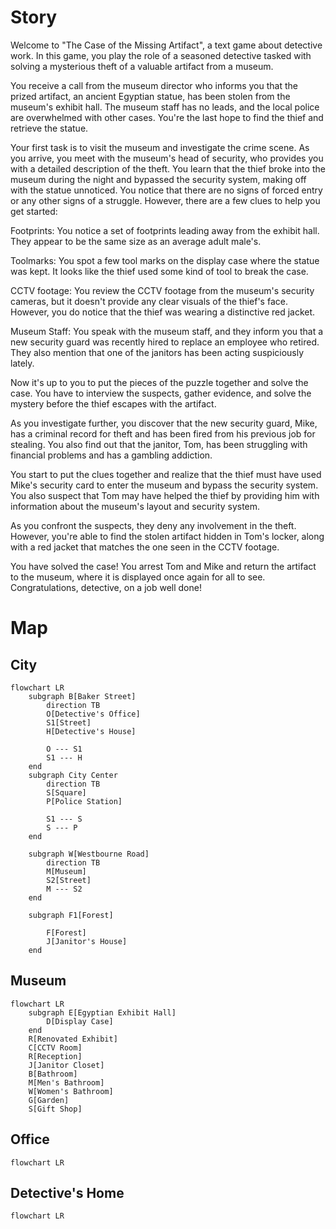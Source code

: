 # Story

Welcome to "The Case of the Missing Artifact", a text game about detective work. In this game, you play the role of a seasoned detective tasked with solving a mysterious theft of a valuable artifact from a museum.

You receive a call from the museum director who informs you that the prized artifact, an ancient Egyptian statue, has been stolen from the museum's exhibit hall. The museum staff has no leads, and the local police are overwhelmed with other cases. You're the last hope to find the thief and retrieve the statue.

Your first task is to visit the museum and investigate the crime scene. As you arrive, you meet with the museum's head of security, who provides you with a detailed description of the theft. You learn that the thief broke into the museum during the night and bypassed the security system, making off with the statue unnoticed. You notice that there are no signs of forced entry or any other signs of a struggle. However, there are a few clues to help you get started:

Footprints: You notice a set of footprints leading away from the exhibit hall. They appear to be the same size as an average adult male's.

Toolmarks: You spot a few tool marks on the display case where the statue was kept. It looks like the thief used some kind of tool to break the case.

CCTV footage: You review the CCTV footage from the museum's security cameras, but it doesn't provide any clear visuals of the thief's face. However, you do notice that the thief was wearing a distinctive red jacket.

Museum Staff: You speak with the museum staff, and they inform you that a new security guard was recently hired to replace an employee who retired. They also mention that one of the janitors has been acting suspiciously lately.

Now it's up to you to put the pieces of the puzzle together and solve the case. You have to interview the suspects, gather evidence, and solve the mystery before the thief escapes with the artifact.

As you investigate further, you discover that the new security guard, Mike, has a criminal record for theft and has been fired from his previous job for stealing. You also find out that the janitor, Tom, has been struggling with financial problems and has a gambling addiction.

You start to put the clues together and realize that the thief must have used Mike's security card to enter the museum and bypass the security system. You also suspect that Tom may have helped the thief by providing him with information about the museum's layout and security system.

As you confront the suspects, they deny any involvement in the theft. However, you're able to find the stolen artifact hidden in Tom's locker, along with a red jacket that matches the one seen in the CCTV footage.

You have solved the case! You arrest Tom and Mike and return the artifact to the museum, where it is displayed once again for all to see. Congratulations, detective, on a job well done!

# Map

## City
```mermaid
flowchart LR
    subgraph B[Baker Street]
        direction TB
        O[Detective's Office]
        S1[Street]
        H[Detective's House]

        O --- S1
        S1 --- H
    end
    subgraph City Center
        direction TB
        S[Square]
        P[Police Station]

        S1 --- S
        S --- P
    end

    subgraph W[Westbourne Road]
        direction TB
        M[Museum]
        S2[Street]
        M --- S2
    end

    subgraph F1[Forest]
    
        F[Forest]
        J[Janitor's House]
    end
```

## Museum
```mermaid
flowchart LR
    subgraph E[Egyptian Exhibit Hall]
        D[Display Case]
    end
    R[Renovated Exhibit]
    C[CCTV Room]
    R[Reception]
    J[Janitor Closet]
    B[Bathroom]
    M[Men's Bathroom]
    W[Women's Bathroom]
    G[Garden]
    S[Gift Shop]
```

## Office
```mermaid
flowchart LR

```

## Detective's Home
```mermaid
flowchart LR
```
